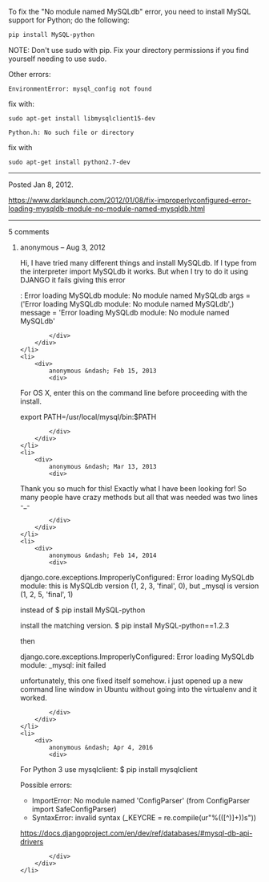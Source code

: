 To fix the "No module named MySQLdb" error, you need to install MySQL support for Python; do the following:

```sh
pip install MySQL-python
```

NOTE: Don't use sudo with pip. Fix your directory permissions if you find yourself needing to use sudo.

Other errors:

```
EnvironmentError: mysql_config not found
```
fix with:
```
sudo apt-get install libmysqlclient15-dev
```

```
Python.h: No such file or directory
```
fix with
```
sudo apt-get install python2.7-dev
```

---

Posted Jan 8, 2012.

https://www.darklaunch.com/2012/01/08/fix-improperlyconfigured-error-loading-mysqldb-module-no-module-named-mysqldb.html

---

5 comments

<ol>
    <li>
        <div>
            anonymous &ndash; Aug 3, 2012
            <div>

Hi,
I have tried many different things and install MySQLdb. If I type from the interpreter import MySQLdb it works. But when I try to do it using DJANGO it fails giving this error

: Error loading MySQLdb module: No module named MySQLdb 
      args = ('Error loading MySQLdb module: No module named MySQLdb',) 
      message = 'Error loading MySQLdb module: No module named MySQLdb'

            </div>
        </div>
    </li>
    <li>
        <div>
            anonymous &ndash; Feb 15, 2013
            <div>

For OS X, enter this on the command line before proceeding with the install.

export PATH=/usr/local/mysql/bin:$PATH

            </div>
        </div>
    </li>
    <li>
        <div>
            anonymous &ndash; Mar 13, 2013
            <div>

Thank you so much for this! Exactly what I have been looking for! So many people have crazy methods but all that was needed was two lines -_-

            </div>
        </div>
    </li>
    <li>
        <div>
            anonymous &ndash; Feb 14, 2014
            <div>

django.core.exceptions.ImproperlyConfigured: Error loading MySQLdb module: this is MySQLdb version (1, 2, 3, 'final', 0), but _mysql is version (1, 2, 5, 'final', 1)

instead of 
$ pip install MySQL-python

install the matching version.
$ pip install MySQL-python==1.2.3

then

django.core.exceptions.ImproperlyConfigured: Error loading MySQLdb module: _mysql: init failed

unfortunately, this one fixed itself somehow. i just opened up a new command line window in Ubuntu without going into the virtualenv and it worked.

            </div>
        </div>
    </li>
    <li>
        <div>
            anonymous &ndash; Apr 4, 2016
            <div>

For Python 3 use mysqlclient:
$ pip install mysqlclient

Possible errors:
- ImportError: No module named 'ConfigParser' (from ConfigParser import SafeConfigParser)
- SyntaxError: invalid syntax (_KEYCRE = re.compile(ur"%\(([^)]+)\)s"))

<a href="https://docs.djangoproject.com/en/dev/ref/databases/#mysql-db-api-drivers">https://docs.djangoproject.com/en/dev/ref/databases/#mysql-db-api-drivers</a>

            </div>
        </div>
    </li>
</ol>
